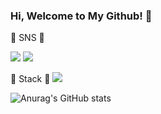 ### Hi, Welcome to My Github! 👋


🍊 SNS 🍊

<a href="https://www.instagram.com/w.bean0129/" target="_blank"><img src="https://img.shields.io/badge/w.bean129-E4405F?style=flat-square&logo=Instagram&logoColor=white"/></a>
<a href="https://mail.google.com/mail" target="_blank"><img src="https://img.shields.io/badge/ttokky0129@gmail.com-EA4335?style=flat-square&logo=Gmail&logoColor=white"/></a>

🍎 Stack 🍎
<img src="https://img.shields.io/badge/C++-00599C?style=for-the-badge&logo=cplusplus&logoColor=black">


![Anurag's GitHub stats](https://github-readme-stats.vercel.app/api?username=SonSuBin129&show_icons=true&theme=calm)
